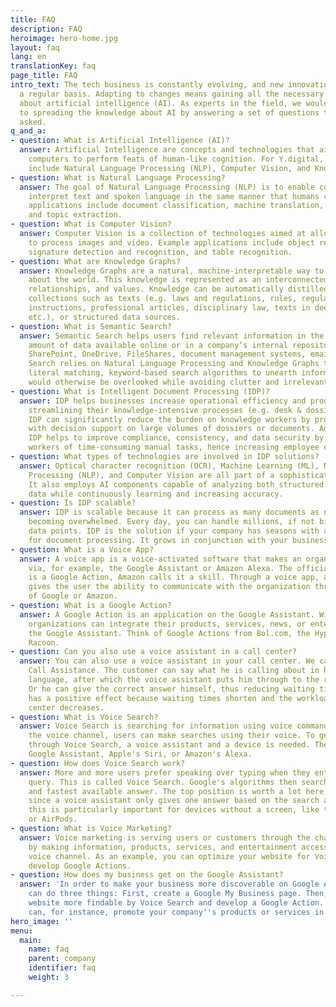 ```yaml
---
title: FAQ
description: FAQ
heroimage: hero-home.jpg
layout: faq
lang: en
translationKey: faq
page_title: FAQ
intro_text: The tech business is constantly evolving, and new innovations appear on
  a regular basis. Adapting to changes means gaining all the necessary information
  about artificial intelligence (AI). As experts in the field, we would like to contribute
  to spreading the knowledge about AI by answering a set of questions that are frequently
  asked.
q_and_a:
- question: What is Artificial Intelligence (AI)?
  answer: Artificial Intelligence are concepts and technologies that aim to enable
    computers to perform feats of human-like cognition. For Y.digital, core AI technologies
    include Natural Language Processing (NLP), Computer Vision, and Knowledge Graphs.
- question: What is Natural Language Processing?
  answer: The goal of Natural Language Processing (NLP) is to enable computers to
    interpret text and spoken language in the same manner that humans can. Example
    applications include document classification, machine translation, speech processing,
    and topic extraction.
- question: What is Computer Vision?
  answer: Computer Vision is a collection of technologies aimed at allowing computers
    to process images and video. Example applications include object recognition,
    signature detection and recognition, and table recognition.
- question: What are Knowledge Graphs?
  answer: Knowledge Graphs are a natural, machine-interpretable way to express knowledge
    about the world. This knowledge is represented as an interconnected web of attributes,
    relationships, and values. Knowledge can be automatically distilled from data
    collections such as texts (e.g. laws and regulations, rules, regulations, work
    instructions, professional articles, disciplinary law, texts in deeds and statements,
    etc.), or structured data sources.
- question: What is Semantic Search?
  answer: Semantic Search helps users find relevant information in the ever-increasing
    amount of data available online or in a company’s internal repositories (e.g.,
    SharePoint, OneDrive, FileShares, document management systems, email). Semantic
    Search relies on Natural Language Processing and Knowledge Graphs to go beyond
    literal matching, keyword-based search algorithms to unearth information that
    would otherwise be overlooked while avoiding clutter and irrelevant search results.
- question: What is Intelligent Document Processing (IDP)?
  answer: IDP helps businesses increase operational efficiency and productivity by
    streamlining their knowledge-intensive processes (e.g. desk & dossier-based work).
    IDP can significantly reduce the burden on knowledge workers by providing them
    with decision support on large volumes of dossiers or documents. Additionally,
    IDP helps to improve compliance, consistency, and data security by relieving human
    workers of time-consuming manual tasks, hence increasing employee engagement.
- question: What types of technologies are involved in IDP solutions?
  answer: Optical character recognition (OCR), Machine Learning (ML), Natural Language
    Processing (NLP), and Computer Vision are all part of a sophisticated IDP platform.
    It also employs AI components capable of analyzing both structured and unstructured
    data while continuously learning and increasing accuracy.
- question: Is IDP scalable?
  answer: IDP is scalable because it can process as many documents as needed without
    becoming overwhelmed. Every day, you can handle millions, if not billions, of
    data points. IDP is the solution if your company has seasons with a higher need
    for document processing. It grows in conjunction with your business.
- question: What is a Voice App?
  answer: A voice app is a voice-activated software that makes an organization accessible
    via, for example, the Google Assistant or Amazon Alexa. The official term at Google
    is a Google Action, Amazon calls it a skill. Through a voice app, an organization
    gives the user the ability to communicate with the organization through the platforms
    of Google or Amazon.
- question: What is a Google Action?
  answer: A Google Action is an application on the Google Assistant. With Google Action,
    organizations can integrate their products, services, news, or entertainment with
    the Google Assistant. Think of Google Actions from Bol.com, the Hypotheker, or
    Racoon.
- question: Can you also use a voice assistant in a call center?
  answer: You can also use a voice assistant in your call center. We call this Smart
    Call Assistance. The customer can say what he is calling about in his own (natural)
    language, after which the voice assistant puts him through to the right department.
    Or he can give the correct answer himself, thus reducing waiting times. It also
    has a positive effect because waiting times shorten and the workload in the call
    center decreases.
- question: What is Voice Search?
  answer: Voice Search is searching for information using voice commands. Through
    the voice channel, users can make searches using their voice. To get information
    through Voice Search, a voice assistant and a device is needed. These include
    Google Assistant, Apple's Siri, or Amazon's Alexa.
- question: How does Voice Search work?
  answer: More and more users prefer speaking over typing when they enter a search
    query. This is called Voice Search. Google's algorithms then search for the best
    and fastest available answer. The top position is worth a lot here, especially
    since a voice assistant only gives one answer based on the search algorithm -
    this is particularly important for devices without a screen, like the Google Home
    or AirPods.
- question: What is Voice Marketing?
  answer: Voice marketing is serving users or customers through the channel of voice
    by making information, products, services, and entertainment accessible to the
    voice channel. As an example, you can optimize your website for Voice Search and
    develop Google Actions.
- question: How does my business get on the Google Assistant?
  answer: 'In order to make your business more discoverable on Google Assistant, you
    can do three things: First, create a Google My Business page. Then, make your
    website more findable by Voice Search and develop a Google Action. Lastly, you
    can, for instance, promote your company''s products or services in an Action.'
hero_image: ''
menu:
  main:
    name: faq
    parent: company
    identifier: faq
    weight: 3

---
```

